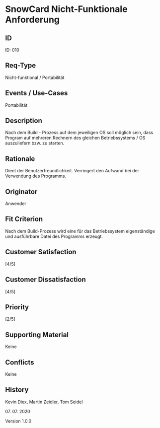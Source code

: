 # SnowCard Nicht-Funktionale Anforderung

## ID

ID: 010

## Req-Type

Nicht-funktional / Portabilität

## Events / Use-Cases

Portabilität

## Description

Nach dem Build - Prozess auf dem jeweiligen OS soll möglich sein, dass Program auf mehreren Rechnern des gleichen Betriebssystems / OS auszuliefern bzw. zu starten. 

## Rationale

Dient der Benutzerfreundlichkeit. Verringert den Aufwand bei der Verwendung des Programms.

## Originator

Anwender

## Fit Criterion

Nach dem Build-Prozess wird eine für das Betriebssystem eigenständige und ausführbare Datei des Programms erzeugt.

## Customer Satisfaction

[4/5]

## Customer Dissatisfaction

[4/5]

## Priority

[2/5]

## Supporting Material

Keine

## Conflicts

Keine

## History

Kevin Diex,
Martin Zeidler,
Tom Seidel

07\. 07\. 2020

Version 1.0.0
